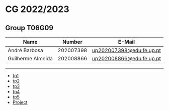 # CG 2022/2023

## Group T06G09
| Name             | Number    | E-Mail             |
| ---------------- | --------- | ------------------ |
| André Barbosa         | 202007398 | up202007398@edu.fe.up.pt |
| Guilherme Almeida         | 202008866 | up202008866@edu.fe.up.pt |

----

  - [tp1](tp1/README.md)
  - [tp2](tp2/README.md)
  - [tp3](tp3/README.md)
  - [tp4](tp4/README.md)
  - [tp5](tp5/README.md)
  - [Project](proj/README.md)